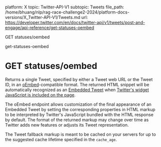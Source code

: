 platform: X
topic: Twitter-API-V1
subtopic: Tweets
file_path: /home/bhuang/nlp/rag-race-challenge2-2024/platform-docs-versions/X_Twitter-API-V1/Tweets.md
url: https://developer.twitter.com/en/docs/twitter-api/v1/tweets/post-and-engage/api-reference/get-statuses-oembed

GET statuses/oembed

get-statuses-oembed

# GET statuses/oembed

Returns a single Tweet, specified by either a Tweet web URL or the Tweet ID, in an [oEmbed](http://oembed.com/)\-compatible format. The returned HTML snippet will be automatically recognized as an [Embedded Tweet](https://developer.twitter.com/web/embedded-tweets) when [Twitter's widget JavaScript is included on the page](https://developer.twitter.com/web/javascript/loading).

The oEmbed endpoint allows customization of the final appearance of an Embedded Tweet by setting the corresponding properties in HTML markup to be interpreted by Twitter's JavaScript bundled with the HTML response by default. The format of the returned markup may change over time as Twitter adds new features or adjusts its Tweet representation.

The Tweet fallback markup is meant to be cached on your servers for up to the suggested cache lifetime specified in the `cache_age`.